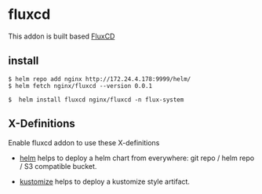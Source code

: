 # fluxcd

This addon is built based [FluxCD](https://fluxcd.io/)

## install

```shell
$ helm repo add nginx http://172.24.4.178:9999/helm/ 
$ helm fetch nginx/fluxcd --version 0.0.1

$  helm install fluxcd nginx/fluxcd -n flux-system
```

## X-Definitions

Enable fluxcd addon to use these X-definitions

- [helm](https://kubevela.io/docs/end-user/components/helm) helps to deploy a helm chart from everywhere:
git repo / helm repo / S3 compatible bucket.

- [kustomize](https://kubevela.io/docs/end-user/components/kustomize) helps to deploy a kustomize style artifact.
